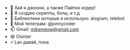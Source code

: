 - 👋 Хай я джонни, а также Пайтон кодер!
- 🦎 Я создаю скрипты, боты, и т.д
- 🌱 Библиотеки которые я использую: aiogram, telebot
- 💞️ Мой телеграм: @jonnycoder
- 📫 Gmail: miksmeow@gmail.com
- 😄 Osinter
- ⚡ Lan давай, пока 

<!---
dev-jonny/dev-jonny is a ✨ special ✨ repository because its `README.md` (this file) appears on your GitHub profile.
You can click the Preview link to take a look at your changes.
--->
